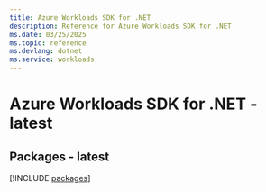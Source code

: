 ```yaml
---
title: Azure Workloads SDK for .NET
description: Reference for Azure Workloads SDK for .NET
ms.date: 03/25/2025
ms.topic: reference
ms.devlang: dotnet
ms.service: workloads
---
```

# Azure Workloads SDK for .NET - latest
## Packages - latest
[!INCLUDE [packages](workloads-index.md)]